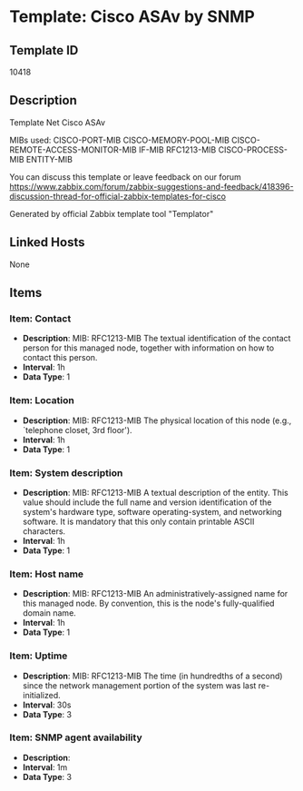 # Template: Cisco ASAv by SNMP

## Template ID
10418

## Description
Template Net Cisco ASAv

MIBs used:
CISCO-PORT-MIB
CISCO-MEMORY-POOL-MIB
CISCO-REMOTE-ACCESS-MONITOR-MIB
IF-MIB
RFC1213-MIB
CISCO-PROCESS-MIB
ENTITY-MIB

You can discuss this template or leave feedback on our forum https://www.zabbix.com/forum/zabbix-suggestions-and-feedback/418396-discussion-thread-for-official-zabbix-templates-for-cisco

Generated by official Zabbix template tool "Templator"

## Linked Hosts
None

## Items

### Item: Contact
- **Description**: MIB: RFC1213-MIB
The textual identification of the contact person
for this managed node, together with information
on how to contact this person.
- **Interval**: 1h
- **Data Type**: 1

### Item: Location
- **Description**: MIB: RFC1213-MIB
The physical location of this node (e.g.,
`telephone closet, 3rd floor').
- **Interval**: 1h
- **Data Type**: 1

### Item: System description
- **Description**: MIB: RFC1213-MIB
A textual description of the entity.  This value
should include the full name and version
identification of the system's hardware type,
software operating-system, and networking
software.  It is mandatory that this only contain
printable ASCII characters.
- **Interval**: 1h
- **Data Type**: 1

### Item: Host name
- **Description**: MIB: RFC1213-MIB
An administratively-assigned name for this
managed node.  By convention, this is the node's
fully-qualified domain name.
- **Interval**: 1h
- **Data Type**: 1

### Item: Uptime
- **Description**: MIB: RFC1213-MIB
The time (in hundredths of a second) since the
network management portion of the system was last
re-initialized.
- **Interval**: 30s
- **Data Type**: 3

### Item: SNMP agent availability
- **Description**: 
- **Interval**: 1m
- **Data Type**: 3

